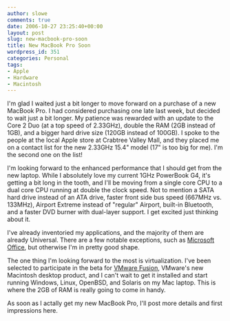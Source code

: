 ```yaml
---
author: slowe
comments: true
date: 2006-10-27 23:25:40+00:00
layout: post
slug: new-macbook-pro-soon
title: New MacBook Pro Soon
wordpress_id: 351
categories: Personal
tags:
- Apple
- Hardware
- Macintosh
---
```


I'm glad I waited just a bit longer to move forward on a purchase of a new MacBook Pro. I had considered purchasing one late last week, but decided to wait just a bit longer. My patience was rewarded with an update to the Core 2 Duo (at a top speed of 2.33GHz), double the RAM (2GB instead of 1GB), and a bigger hard drive size (120GB instead of 100GB). I spoke to the people at the local Apple store at Crabtree Valley Mall, and they placed me on a contact list for the new 2.33GHz 15.4" model (17" is too big for me). I'm the second one on the list!

I'm looking forward to the enhanced performance that I should get from the new laptop. While I absolutely love my current 1GHz PowerBook G4, it's getting a bit long in the tooth, and I'll be moving from a single core CPU to a dual core CPU running at double the clock speed. Not to mention a SATA hard drive instead of an ATA drive, faster front side bus speed (667MHz vs. 133MHz), Airport Extreme instead of "regular" Airport, built-in Bluetooth, and a faster DVD burner with dual-layer support. I get excited just thinking about it.

I've already inventoried my applications, and the majority of them are already Universal. There are a few notable exceptions, such as [Microsoft Office](http://www.microsoft.com/mac/otherproducts/officex/officex.aspx?pid=officex), but otherwise I'm in pretty good shape.

The one thing I'm looking forward to the most is virtualization. I've been selected to participate in the beta for [VMware Fusion](http://www.vmware.com/news/releases/mac.html), VMware's new Macintosh desktop product, and I can't wait to get it installed and start running Windows, Linux, OpenBSD, and Solaris on my Mac laptop. This is where the 2GB of RAM is really going to come in handy.

As soon as I actally get my new MacBook Pro, I'll post more details and first impressions here.
